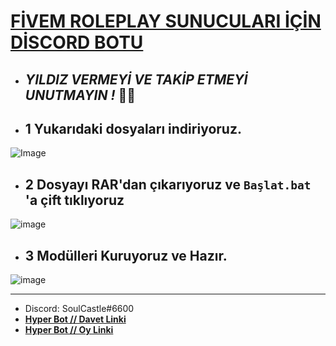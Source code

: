 [FİVEM ROLEPLAY SUNUCULARI İÇİN DİSCORD BOTU](https://discord.gg/3wXH6Vz6EP)
=================
* ## *YILDIZ VERMEYİ VE TAKİP ETMEYİ UNUTMAYIN !* 🤗😇

* ## 1 Yukarıdaki dosyaları indiriyoruz. 

![Image](https://cdn.discordapp.com/attachments/809137928076656690/904044156421308456/download.png)




* ## 2 Dosyayı RAR'dan çıkarıyoruz ve ```Başlat.bat``` 'a çift tıklıyoruz 
![image](https://cdn.discordapp.com/attachments/809137928076656690/904049391768309841/rars.png)

* ## 3 Modülleri Kuruyoruz ve Hazır.
![image](https://cdn.discordapp.com/attachments/809137928076656690/904052480915161138/modul.gif)



------------
- Discord: SoulCastle#6600
- **[Hyper Bot // Davet Linki](https://discord.com/oauth2/authorize?client_id=826542677981134859&scope=bot&permissions=8)**
- **[Hyper Bot // Oy Linki](https://top.gg/bot/826542677981134859/vote)**
